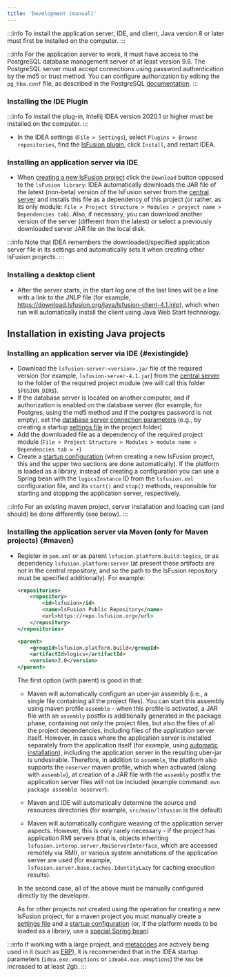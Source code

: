 ```yaml
---
title: 'Development (manual)'
---
```



:::info
To install the application server, IDE, and client, Java version 8 or later must first be installed on the computer.
:::


:::info
For the application server to work, it must have access to the PostgreSQL database management server of at least version 9.6. The PostgreSQL server must accept connections using password authentication by the md5 or trust method. You can configure authorization by editing the `pg_hba.conf` file, as described in the PostgreSQL [documentation](http://www.postgresql.org/docs/9.2/static/auth-pg-hba-conf.html).
:::

### Installing the IDE Plugin


:::info
To install the plug-in, Intellij IDEA version 2020.1 or higher must be installed on the computer.
:::

-   In the IDEA settings (`File > Settings`), select `Plugins > Browse repositories`, find the [lsFusion plugin](https://plugins.jetbrains.com/plugin/7601-lsfusion), click `Install`, and restart IDEA.

### Installing an application server via IDE

-   When [creating a new lsFusion project](IDE.md#newproject) click the `Download` button opposed to the `lsFusion library`: IDEA automatically downloads the JAR file of the latest (non-beta) version of the lsFusion server from the [central server](https://download.lsfusion.org/java) and installs this file as a dependency of this project (or rather, as its only module: `File > Project Structure > Modules > project name > Dependencies tab`). Also, if necessary, you can download another version of the server (different from the latest) or select a previously downloaded server JAR file on the local disk.  


:::info
Note that IDEA remembers the downloaded/specified application server file in its settings and automatically sets it when creating other lsFusion projects. 
:::

### Installing a desktop client

-   After the server starts, in the start log one of the last lines will be a line with a link to the JNLP file (for example, <https://download.lsfusion.org/java/lsfusion-client-4.1.jnlp>), which when run will automatically install the client using Java Web Start technology.

## Installation in existing Java projects

### Installing an application server via IDE {#existingide}

-   Download the `lsfusion-server-<version>.jar` file of the required version (for example, `lsfusion-server-4.1.jar`) from the [central server](https://download.lsfusion.org/java) to the folder of the required project module (we will call this folder `$FUSION_DIR$`).
-   If the database server is located on another computer, and if authorization is enabled on the database server (for example, for Postgres, using the md5 method and if the postgres password is not empty), set the [database server connection parameters](Launch_parameters.md#connectdb) (e.g., by creating a startup [settings file](Launch_parameters.md#filesettings) in the project folder)
-   Add the downloaded file as a dependency of the required project module (`File > Project Structure > Modules > module name > Dependencies tab > +`) 
-   Create a [startup configuration](IDE.md#configuration) (when creating a new lsFusion project, this and the upper two sections are done automatically). If the platform is loaded as a library, instead of creating a configuration you can use a Spring bean with the `logicsInstance` ID from the `lsfusion.xml` configuration file, and its `start()` and `stop()` methods, responsible for starting and stopping the application server, respectively.


:::info
For an existing maven project, server installation and loading can (and should) be done differently (see below). 
:::

### Installing the application server via Maven (only for Maven projects) {#maven}

-   Register in `pom.xml` or as parent `lsfusion.platform.build:logics`, or as dependency `lsfusion.platform:server` (at present these artifacts are not in the central repository, and so the path to the lsFusion repository must be specified additionally). For example:
    ```xml
    <repositories>
        <repository>
            <id>lsfusion</id>
            <name>lsFusion Public Repository</name>
            <url>https://repo.lsfusion.org</url>
        </repository>
    </repositories>

    <parent>
        <groupId>lsfusion.platform.build</groupId>
        <artifactId>logics</artifactId>
        <version>2.0</version>
    </parent>
    ```
    The first option (with parent) is good in that:

    -   Maven will automatically configure an uber-jar assembly (i.e., a single file containing all the project files). You can start this assembly using maven profile `assemble` - when this profile is activated, a JAR file with an `assembly` postfix is additionally generated in the package phase, containing not only the project files, but also the files of all the project dependencies, including files of the application server itself. However, in cases where the application server is installed separately from the application itself (for example, using [automatic installation](Execution_auto.md)), including the application server in the resulting uber-jar is undesirable. Therefore, in addition to `assemble`, the platform also supports the `noserver` maven profile, which when activated (along with `assemble`), at creation of a JAR file with the `assembly` postfix the application server files will not be included (example command: `mvn package assemble noserver`).

    -   Maven and IDE will automatically determine the source and resources directories (for example, `src/main/lsfusion` is the default)

    -   Maven will automatically configure weaving of the application server aspects. However, this is only rarely necessary - if the project has application RMI servers (that is, objects inheriting `lsfusion.interop.server.RmiServerInterface`, which are accessed remotely via RMI), or various system annotations of the application server are used (for example, `lsfusion.server.base.caches.IdentityLazy` for caching execution results).

    In the second case, all of the above must be manually configured directly by the developer.

    As for other projects not created using the operation for creating a new lsFusion project, for a maven project you must manually create a [settings file](Launch_parameters.md#filesettings) and a [startup configuration](IDE.md#configuration) (or, if the platform needs to be loaded as a library, use a [special Spring bean](#existingide))


:::info
If working with a large project, and [metacodes](Metaprogramming.md) are actively being used in it (such as [ERP](https://github.com/lsfusion-solutions/erp)), it is recommended that in the IDEA startup parameters (`idea.exe.vmoptions` or `idea64.exe.vmoptions`) the `Xmx` be increased to at least 2gb.
:::
